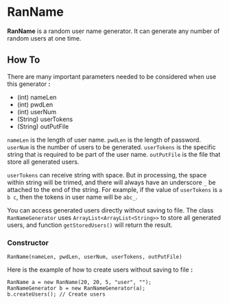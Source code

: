 # RanName

**RanName** is a random user name generator. It can generate any number of random users at one time.

## How To

There are many important parameters needed to be considered when use this generator **:**
  - (int) nameLen
  - (int) pwdLen
  - (int) userNum
  - (String) userTokens
  - (String) outPutFile

`nameLen` is the length of user name. `pwdLen` is the length of password. `userNum` is the number of users to be generated. `userTokens` is the specific string that is required to be part of the user name. `outPutFile` is the file that store all generated users.

`userTokens` can receive string with space. But in processing, the space within string will be trimed, and there will always have an underscore `_` be attached to the end of the string. For example, if the value of `userTokens` is `a b c`, then the tokens in user name will be `abc_`.

You can access generated users directly without saving to file. The class `RanNameGenerator` uses `ArrayList<ArrayList<String>>` to store all generated users, and function `getStoredUsers()` will return the result. 

### Constructor

`RanName(nameLen, pwdLen, userNum, userTokens, outPutFile)`

Here is the example of how to create users without saving to file **:**
  ```
  RanName a = new RanName(20, 20, 5, "user", "");
  RanNameGenerator b = new RanNameGenerator(a);
  b.createUsers(); // Create users
  ```
